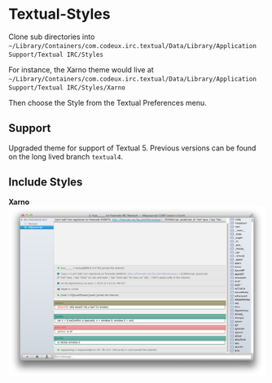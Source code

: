 Textual-Styles
==============
Clone sub directories into `~/Library/Containers/com.codeux.irc.textual/Data/Library/Application Support/Textual IRC/Styles`

For instance, the Xarno theme would live at `~/Library/Containers/com.codeux.irc.textual/Data/Library/Application Support/Textual IRC/Styles/Xarno`

Then choose the Style from the Textual Preferences menu.

## Support
Upgraded theme for support of Textual 5. Previous versions can be found on the long lived branch `textual4`.

## Include Styles
**Xarno**
![Xarno Screenshot](https://raw.githubusercontent.com/apipkin/Textual-Styles/master/Xarno.png)
